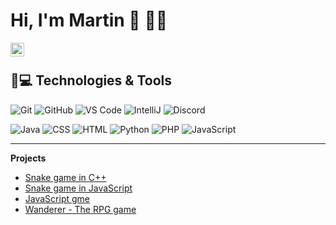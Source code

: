 # Hi, I'm Martin :wave: :man_technologist:

<a href="https://www.linkedin.com/in/martin-kiko-250480130/">
  <img align="left" alt="Martin Kiko" width="22px" src="https://raw.githubusercontent.com/peterthehan/peterthehan/master/assets/linkedin.svg" />
</a>

<br />

## 🚀💻 Technologies & Tools

![Git](https://img.shields.io/badge/-Git-black?style=flat-square&logo=git)
![GitHub](https://img.shields.io/badge/-GitHub-181717?style=flat-square&logo=github)
![VS Code](https://img.shields.io/badge/-VS%20Code-007ACC?style=flat-square&logo=visual-studio-code)
![IntelliJ](https://img.shields.io/badge/-IntelliJ%20IDEA-black?style=flat-square&logo=jetbrains)
![Discord](https://img.shields.io/badge/Discord-black?style=flat-square&logo=discord)
  
![Java](https://img.shields.io/badge/Java-orange?style=flat-square&logo=java)
![CSS]( https://img.shields.io/badge/-CSS3-1572B6?logo=css3&logoColor=white&style=flat)
![HTML]( https://img.shields.io/badge/-HTML5-E34F26?logo=html5&logoColor=white&style=flat)
![Python](https://img.shields.io/badge/-Python-black?style=flat-square&logo=Python)
![PHP](https://img.shields.io/badge/PHP-black?style=flat-square&logo=php)
![JavaScript]( https://img.shields.io/badge/-JavaScript-F7DF1E?logo=javascript&logoColor=white&style=flat)


---  
**Projects**
* [Snake game in C++]()
* [Snake game in JavaScript]()
* [JavaScript gme]()
* [Wanderer - The RPG game](https://github.com/MartinKiko/MartinKiko/tree/master/wanderer-java)
